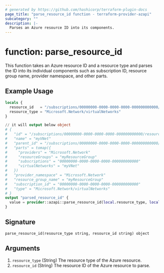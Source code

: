 ```yaml
---
# generated by https://github.com/hashicorp/terraform-plugin-docs
page_title: "parse_resource_id function - terraform-provider-azapi"
subcategory: ""
description: |-
  Parses an Azure resource ID into its components.
---
```


# function: parse_resource_id

This function takes an Azure resource ID and a resource type and parses the ID into its individual components such as subscription ID, resource group name, provider namespace, and other parts.

## Example Usage

```terraform
locals {
  resource_id   = "/subscriptions/00000000-0000-0000-0000-000000000000/resourceGroups/myResourceGroup/providers/Microsoft.Network/virtualNetworks/myVNet"
  resource_type = "Microsoft.Network/virtualNetworks"
}

// it will output below object
# {
#   "id" = "/subscriptions/00000000-0000-0000-0000-000000000000/resourceGroups/myResourceGroup/providers/Microsoft.Network/virtualNetworks/myVNet"
#   "name" = "myVNet"
#   "parent_id" = "/subscriptions/00000000-0000-0000-0000-000000000000/resourceGroups/myResourceGroup"
#   "parts" = tomap({
#     "providers" = "Microsoft.Network"
#     "resourceGroups" = "myResourceGroup"
#     "subscriptions" = "00000000-0000-0000-0000-000000000000"
#     "virtualNetworks" = "myVNet"
#   })
#   "provider_namespace" = "Microsoft.Network"
#   "resource_group_name" = "myResourceGroup"
#   "subscription_id" = "00000000-0000-0000-0000-000000000000"
#   "type" = "Microsoft.Network/virtualNetworks"
# }
output "parsed_resource_id" {
  value = provider::azapi::parse_resource_id(local.resource_type, local.resource_id)
}
```

## Signature

<!-- signature generated by tfplugindocs -->
```text
parse_resource_id(resource_type string, resource_id string) object
```

## Arguments

<!-- arguments generated by tfplugindocs -->
1. `resource_type` (String) The resource type of the Azure resource.
1. `resource_id` (String) The resource ID of the Azure resource to parse.

